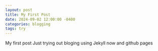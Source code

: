 ```yaml
---
layout: post
title: My First Post
date: 2024-09-02 12:00:00 -0400
categories: blogging
tags: try
---
```

My first post
Just trying out bloging using Jekyll now and github pages